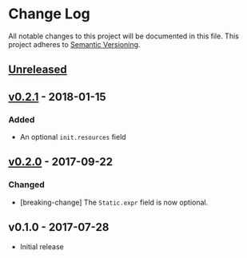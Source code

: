 # Change Log

All notable changes to this project will be documented in this file.
This project adheres to [Semantic Versioning](http://semver.org/).

## [Unreleased]

## [v0.2.1] - 2018-01-15

### Added

- An optional `init.resources` field

## [v0.2.0] - 2017-09-22

### Changed

- [breaking-change] The `Static.expr` field is now optional.

## v0.1.0 - 2017-07-28

- Initial release

[Unreleased]: https://github.com/japaric/rtfm-syntax/compare/v0.2.1...HEAD
[v0.2.1]: https://github.com/japaric/rtfm-syntax/compare/v0.2.1...v0.2.1
[v0.2.0]: https://github.com/japaric/rtfm-syntax/compare/v0.1.0...v0.2.0
